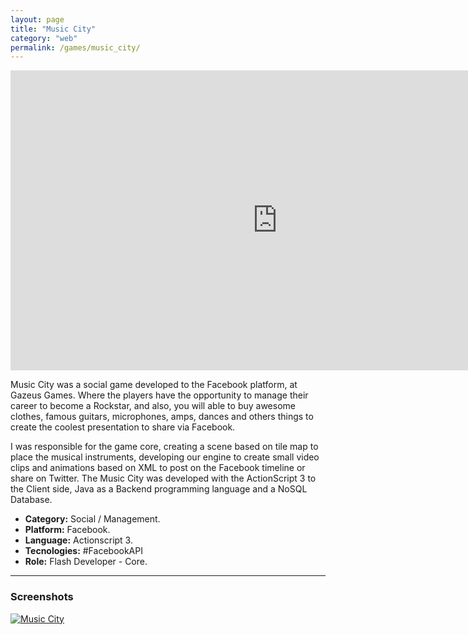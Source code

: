 ```yaml
---
layout: page
title: "Music City"
category: "web"
permalink: /games/music_city/
---
```


<iframe width="854" height="480" src="https://www.youtube.com/embed/PVXsSeOZx50" frameborder="0" allowfullscreen></iframe>


Music City was a social game developed to the Facebook platform, at Gazeus Games. Where the players have the opportunity to manage their career to become a Rockstar, and also, you will able to buy awesome clothes, famous guitars, microphones, amps, dances and others things to create the coolest presentation to share via Facebook.

I was responsible for the game core, creating a scene based on tile map to place the musical instruments, developing our engine to create small video clips and animations based on XML to post on the Facebook timeline or share on Twitter.
The Music City was developed with the ActionScript 3 to the Client side, Java as a Backend programming language and a NoSQL Database.

+ **Category:** Social / Management.
+ **Platform:** Facebook.
+ **Language:** Actionscript 3.
+ **Tecnologies:** #FacebookAPI
+ **Role:** Flash Developer - Core.

* * *

### Screenshots

[![Music City]({{site.baseurl}}/images/screenshots/game_music_city.png)]({{site.baseurl}}/images/screenshots/game_music_city.png)